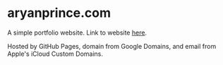 # aryanprince.com

A simple portfolio website. Link to website [here](https://aryanprince.com).

Hosted by GitHub Pages, domain from Google Domains, and email from Apple's iCloud Custom Domains.
